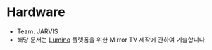 # Hardware
* Team. JARVIS
* 해당 문서는 [Lumino](https://github.com/1step6thswmaestro/12) 플랫폼을 위한 Mirror TV 제작에 관하여 기술합니다